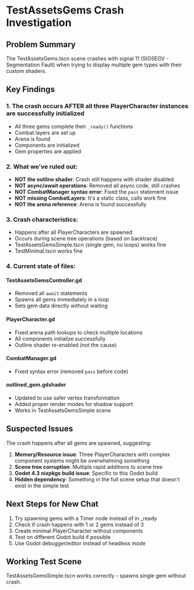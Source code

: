 # TestAssetsGems Crash Investigation

## Problem Summary
The TestAssetsGems.tscn scene crashes with signal 11 (SIGSEGV - Segmentation Fault) when trying to display multiple gem types with their custom shaders.

## Key Findings

### 1. The crash occurs AFTER all three PlayerCharacter instances are successfully initialized
- All three gems complete their `_ready()` functions
- Combat layers are set up
- Arena is found
- Components are initialized
- Gem properties are applied

### 2. What we've ruled out:
- **NOT the outline shader**: Crash still happens with shader disabled
- **NOT async/await operations**: Removed all async code, still crashes
- **NOT CombatManager syntax error**: Fixed the `pass` statement issue
- **NOT missing CombatLayers**: It's a static class, calls work fine
- **NOT the arena reference**: Arena is found successfully

### 3. Crash characteristics:
- Happens after all PlayerCharacters are spawned
- Occurs during scene tree operations (based on backtrace)
- TestAssetsGemsSimple.tscn (single gem, no loops) works fine
- TestMinimal.tscn works fine

### 4. Current state of files:

#### TestAssetsGemsController.gd
- Removed all `await` statements
- Spawns all gems immediately in a loop
- Sets gem data directly without waiting

#### PlayerCharacter.gd
- Fixed arena path lookups to check multiple locations
- All components initialize successfully
- Outline shader re-enabled (not the cause)

#### CombatManager.gd
- Fixed syntax error (removed `pass` before code)

#### outlined_gem.gdshader
- Updated to use safer vertex transformation
- Added proper render modes for shadow support
- Works in TestAssetsGemsSimple scene

## Suspected Issues

The crash happens after all gems are spawned, suggesting:
1. **Memory/Resource issue**: Three PlayerCharacters with complex component systems might be overwhelming something
2. **Scene tree corruption**: Multiple rapid additions to scene tree
3. **Godot 4.3 nixpkgs build issue**: Specific to this Godot build
4. **Hidden dependency**: Something in the full scene setup that doesn't exist in the simple test

## Next Steps for New Chat

1. Try spawning gems with a Timer node instead of in _ready
2. Check if crash happens with 1 or 2 gems instead of 3
3. Create minimal PlayerCharacter without components
4. Test on different Godot build if possible
5. Use Godot debugger/editor instead of headless mode

## Working Test Scene
TestAssetsGemsSimple.tscn works correctly - spawns single gem without crash.